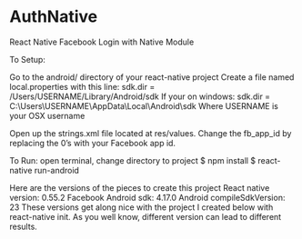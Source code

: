 # AuthNative
React Native Facebook Login with Native Module



To Setup:

Go to the android/ directory of your react-native project
Create a file named local.properties with this line:
    sdk.dir = /Users/USERNAME/Library/Android/sdk
If your on windows:
    sdk.dir = C:\\Users\\USERNAME\\AppData\\Local\\Android\\sdk 
Where USERNAME is your OSX username

Open up the strings.xml file located at  res/values. Change the fb_app_id  by replacing the 0’s with your Facebook app id.

To Run: 
open terminal, change directory to project
$ npm install
$ react-native run-android


Here are the versions of the pieces to create this project
React native version: 0.55.2
Facebook Android sdk: 4.17.0
Android compileSdkVersion: 23
These versions get along nice with the project I created below with react-native init. As you well know, different version can lead to different results.
